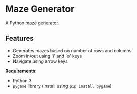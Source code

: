 # Maze Generator

A Python maze generator.

## Features
- Generates mazes based on number of rows and columns
- Zoom in/out using 'i' and 'o' keys
- Navigate using arrow keys

  
**Requirements:**
* Python 3
* `pygame` library (install using `pip install pygame`)


